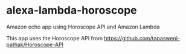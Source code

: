 # alexa-lambda-horoscope
Amazon echo app using Horoscope API and Amazon Lambda

This app uses the Horoscope API from https://github.com/tapasweni-pathak/Horoscope-API
